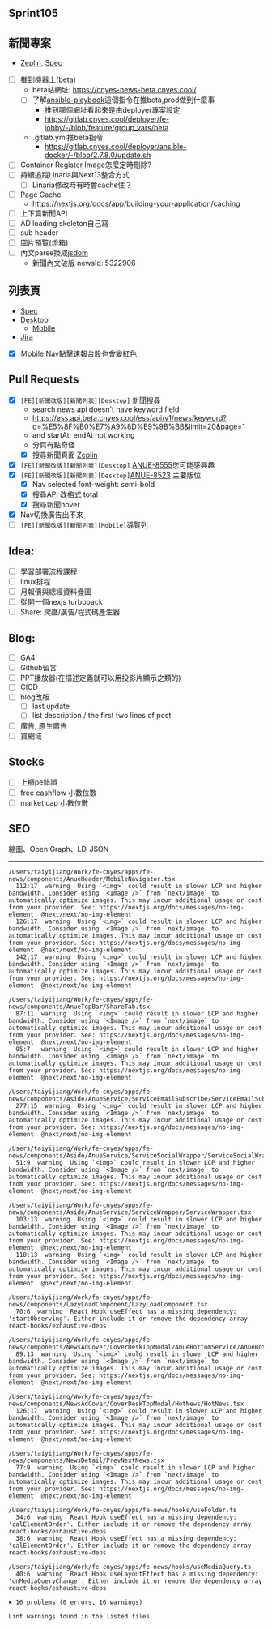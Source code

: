## Sprint105

## 新聞專案
* [Zeplin](https://app.zeplin.io/project/576287bda89e8aa7045cfba5/screen/64ad0cdf411565216532362a), [Spec](https://cnyesrd.atlassian.net/wiki/spaces/PS/pages/2153709569)
* [ ] 推到機器上(beta)
	* beta站網址: https://cnyes-news-beta.cnyes.cool/
	* [ ] 了解[ansible-playbook](https://gitlab.cnyes.cool/deployer/ansible-docker/-/blob/2.7.8.0/update.sh)這個指令在推beta,prod做到什麼事
		* 推到哪個網址看起來是由deployer專案設定
		* https://gitlab.cnyes.cool/deployer/fe-lobby/-/blob/feature/group_vars/beta
	* .gitlab.yml推beta指令
		* https://gitlab.cnyes.cool/deployer/ansible-docker/-/blob/2.7.8.0/update.sh
* [ ] Container Register Image怎麼定時刪除?
* [ ] 持續追蹤Linaria與Next13整合方式
	* [ ] Linaria修改時有時會cache住？
 * [ ] Page Cache
	 * https://nextjs.org/docs/app/building-your-application/caching
* [ ] 上下篇新聞API
* [ ] AD loading skeleton自己寫
* [ ] sub header
* [ ] 圖片預覽(燈箱)
* [ ] 內文parse換成[jsdom](https://www.npmjs.com/package/jsdom)
	* 新聞內文破版 newsId:   5322906  

## 列表頁
* [Spec](https://cnyesrd.atlassian.net/wiki/spaces/PS/pages/2143387649)
* [Desktop](https://app.zeplin.io/project/576287bda89e8aa7045cfba5/screen/64bf3d5ab80488509d649a7e)
	* [Mobile](https://app.zeplin.io/project/576287bda89e8aa7045cfba5/screen/64d0b64c955b232302230055)
 * [Jira](https://cnyesrd.atlassian.net/browse/ANUE-8330)

* [x] Ｍobile Nav點擊速報台股也會變紅色
##  Pull Requests
* [x] `[FE][新聞改版][新聞列表][Desktop]` 新聞搜尋
	* search news api doesn't have keyword field
	* https://ess.api.beta.cnyes.cool/ess/api/v1/news/keyword?q=%E5%8F%B0%E7%A9%8D%E9%9B%BB&limit=20&page=1
	* and startAt, endAt not working
	 * 分頁有點奇怪
	* [x] 搜尋新聞頁面 [Zeplin](https://app.zeplin.io/project/576287bda89e8aa7045cfba5/screen/64bf3d510dbb4150e7aaa9dd)
* [x] `[FE][新聞改版][新聞列表][Desktop]` [ANUE-8555](https://cnyesrd.atlassian.net/browse/ANUE-8555)您可能感興趣
* [x] `[FE][新聞改版][新聞列表][Desktop]`[ANUE-8523](https://cnyesrd.atlassian.net/browse/ANUE-8523) 主要版位
	* [x] Nav selected font-weight: semi-bold
	* [x] 搜尋API 改格式 total
	* [x] 搜尋新聞hover
* [x] Nav切換廣告出不來
* [ ] `[FE][新聞改版][新聞列表][Mobile]`導覽列

## Idea:
* [ ] 學習部署流程課程
* [ ] linux排程
* [ ] 月報價與總經資料疊圖
* [ ] 從開一個nexjs turbopack
* [ ] Share: 爬蟲/廣告/程式碼產生器

## Blog: 
* [ ] GA4
* [ ] Github留言
* [ ] PPT播放器(在描述定義就可以用投影片顯示之類的)
* [ ] CICD
* [ ] blog改版
	* [ ] last update
	* [ ] list description / the first two lines of post
* [ ] 廣告, 原生廣告
* [ ] 買網域

## Stocks
* [ ] 上櫃pe錯誤
* [ ] free cashflow 小數位數
* [ ] market cap 小數位數

## SEO
縮圖、Open Graph、LD-JSON

****
```
/Users/taiyijiang/Work/fe-cnyes/apps/fe-news/components/AnueHeader/MobileNavigator.tsx
  112:17  warning  Using `<img>` could result in slower LCP and higher bandwidth. Consider using `<Image />` from `next/image` to automatically optimize images. This may incur additional usage or cost from your provider. See: https://nextjs.org/docs/messages/no-img-element  @next/next/no-img-element
  126:17  warning  Using `<img>` could result in slower LCP and higher bandwidth. Consider using `<Image />` from `next/image` to automatically optimize images. This may incur additional usage or cost from your provider. See: https://nextjs.org/docs/messages/no-img-element  @next/next/no-img-element
  142:17  warning  Using `<img>` could result in slower LCP and higher bandwidth. Consider using `<Image />` from `next/image` to automatically optimize images. This may incur additional usage or cost from your provider. See: https://nextjs.org/docs/messages/no-img-element  @next/next/no-img-element

/Users/taiyijiang/Work/fe-cnyes/apps/fe-news/components/AnueTopBar/ShareTab.tsx
  87:11  warning  Using `<img>` could result in slower LCP and higher bandwidth. Consider using `<Image />` from `next/image` to automatically optimize images. This may incur additional usage or cost from your provider. See: https://nextjs.org/docs/messages/no-img-element  @next/next/no-img-element
  95:7   warning  Using `<img>` could result in slower LCP and higher bandwidth. Consider using `<Image />` from `next/image` to automatically optimize images. This may incur additional usage or cost from your provider. See: https://nextjs.org/docs/messages/no-img-element  @next/next/no-img-element

/Users/taiyijiang/Work/fe-cnyes/apps/fe-news/components/Aside/AnueService/ServiceEmailSubscribe/ServiceEmailSubscribe.tsx
  277:15  warning  Using `<img>` could result in slower LCP and higher bandwidth. Consider using `<Image />` from `next/image` to automatically optimize images. This may incur additional usage or cost from your provider. See: https://nextjs.org/docs/messages/no-img-element  @next/next/no-img-element

/Users/taiyijiang/Work/fe-cnyes/apps/fe-news/components/Aside/AnueService/ServiceSocialWrapper/ServiceSocialWrapper.tsx
  51:9  warning  Using `<img>` could result in slower LCP and higher bandwidth. Consider using `<Image />` from `next/image` to automatically optimize images. This may incur additional usage or cost from your provider. See: https://nextjs.org/docs/messages/no-img-element  @next/next/no-img-element

/Users/taiyijiang/Work/fe-cnyes/apps/fe-news/components/Aside/AnueService/ServiceWrapper/ServiceWrapper.tsx
  103:13  warning  Using `<img>` could result in slower LCP and higher bandwidth. Consider using `<Image />` from `next/image` to automatically optimize images. This may incur additional usage or cost from your provider. See: https://nextjs.org/docs/messages/no-img-element  @next/next/no-img-element
  118:13  warning  Using `<img>` could result in slower LCP and higher bandwidth. Consider using `<Image />` from `next/image` to automatically optimize images. This may incur additional usage or cost from your provider. See: https://nextjs.org/docs/messages/no-img-element  @next/next/no-img-element

/Users/taiyijiang/Work/fe-cnyes/apps/fe-news/components/LazyLoadComponent/LazyLoadComponent.tsx
  70:6  warning  React Hook useEffect has a missing dependency: 'startObserving'. Either include it or remove the dependency array  react-hooks/exhaustive-deps

/Users/taiyijiang/Work/fe-cnyes/apps/fe-news/components/NewsAdCover/CoverDeskTopModal/AnueBottomService/AnueBottomService.tsx
  89:13  warning  Using `<img>` could result in slower LCP and higher bandwidth. Consider using `<Image />` from `next/image` to automatically optimize images. This may incur additional usage or cost from your provider. See: https://nextjs.org/docs/messages/no-img-element  @next/next/no-img-element

/Users/taiyijiang/Work/fe-cnyes/apps/fe-news/components/NewsAdCover/CoverDeskTopModal/HotNews/HotNews.tsx
  126:17  warning  Using `<img>` could result in slower LCP and higher bandwidth. Consider using `<Image />` from `next/image` to automatically optimize images. This may incur additional usage or cost from your provider. See: https://nextjs.org/docs/messages/no-img-element  @next/next/no-img-element

/Users/taiyijiang/Work/fe-cnyes/apps/fe-news/components/NewsDetail/PrevNextNews.tsx
  77:9  warning  Using `<img>` could result in slower LCP and higher bandwidth. Consider using `<Image />` from `next/image` to automatically optimize images. This may incur additional usage or cost from your provider. See: https://nextjs.org/docs/messages/no-img-element  @next/next/no-img-element

/Users/taiyijiang/Work/fe-cnyes/apps/fe-news/hooks/useFolder.ts
  34:6  warning  React Hook useEffect has a missing dependency: 'calElementOrder'. Either include it or remove the dependency array  react-hooks/exhaustive-deps
  38:6  warning  React Hook useEffect has a missing dependency: 'calElementOrder'. Either include it or remove the dependency array  react-hooks/exhaustive-deps

/Users/taiyijiang/Work/fe-cnyes/apps/fe-news/hooks/useMediaQuery.ts
  40:6  warning  React Hook useLayoutEffect has a missing dependency: 'onMediaQueryChange'. Either include it or remove the dependency array  react-hooks/exhaustive-deps

✖ 16 problems (0 errors, 16 warnings)

Lint warnings found in the listed files.

```
